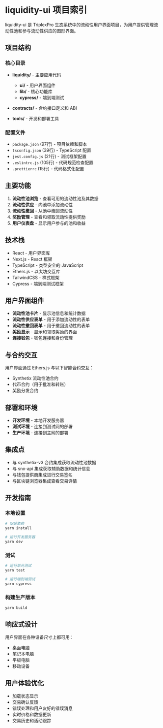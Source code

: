 # liquidity-ui 项目索引

liquidity-ui 是 TriplexPro 生态系统中的流动性用户界面项目，为用户提供管理流动性池和参与流动性供应的图形界面。

## 项目结构

### 核心目录

- **liquidity/** - 主要应用代码
  - **ui/** - 用户界面组件
  - **lib/** - 核心功能库
  - **cypress/** - 端到端测试

- **contracts/** - 合约接口定义和 ABI

- **tools/** - 开发和部署工具

### 配置文件

- `package.json` (97行) - 项目依赖和脚本
- `tsconfig.json` (39行) - TypeScript 配置
- `jest.config.js` (21行) - 测试框架配置
- `.eslintrc.js` (105行) - 代码规范检查配置
- `.prettierrc` (15行) - 代码格式化配置

## 主要功能

1. **流动性池浏览** - 查看可用的流动性池及其数据
2. **流动性供应** - 向池中添加流动性
3. **流动性撤回** - 从池中撤回流动性
4. **奖励管理** - 查看和领取流动性提供奖励
5. **用户仪表盘** - 显示用户参与的池和收益

## 技术栈

- React - 用户界面库
- Next.js - React 框架
- TypeScript - 类型安全的 JavaScript
- Ethers.js - 以太坊交互库
- TailwindCSS - 样式框架
- Cypress - 端到端测试框架

## 用户界面组件

- **流动性池卡片** - 显示池信息和统计数据
- **流动性供应表单** - 用于添加流动性的表单
- **流动性撤回表单** - 用于撤回流动性的表单
- **奖励显示** - 显示和领取奖励的界面
- **连接钱包** - 钱包连接和身份管理

## 与合约交互

用户界面通过 Ethers.js 与以下智能合约交互：

- Synthetix 流动性池合约
- 代币合约（用于批准和转账）
- 奖励分发合约

## 部署和环境

- **开发环境** - 本地开发服务器
- **测试环境** - 连接到测试网的部署
- **生产环境** - 连接到主网的部署

## 集成点

- 与 synthetix-v3 合约集成获取流动性池数据
- 与 snx-api 集成获取辅助数据和统计信息
- 与钱包提供商集成进行交易签名
- 与区块链浏览器集成查看交易详情

## 开发指南

### 本地设置

```bash
# 安装依赖
yarn install

# 运行开发服务器
yarn dev
```

### 测试

```bash
# 运行单元测试
yarn test

# 运行端到端测试
yarn cypress
```

### 构建生产版本

```bash
yarn build
```

## 响应式设计

用户界面在各种设备尺寸上都可用：

- 桌面电脑
- 笔记本电脑
- 平板电脑
- 移动设备

## 用户体验优化

- 加载状态显示
- 交易确认反馈
- 错误处理和用户友好的错误消息
- 实时价格和数据更新
- 交易历史和活动跟踪 